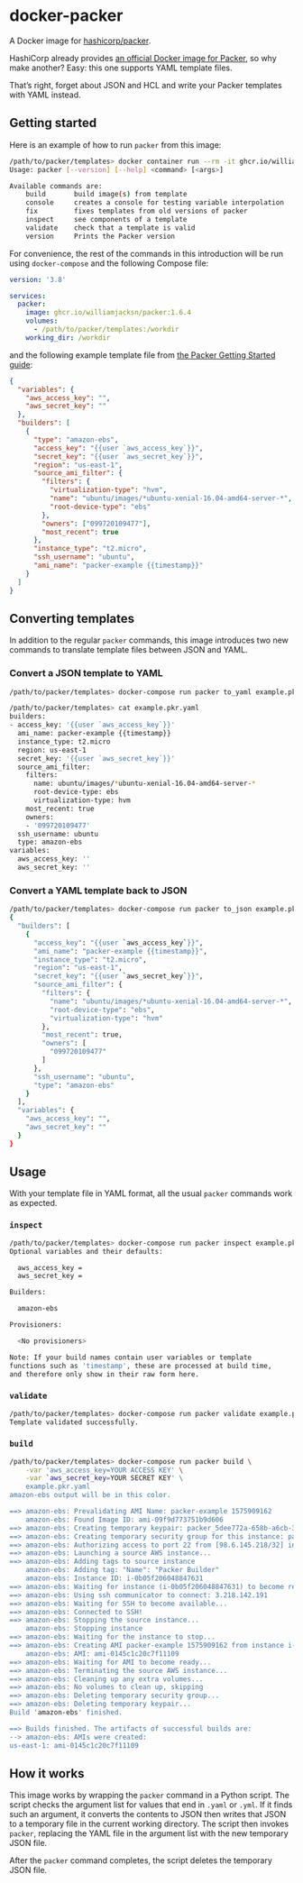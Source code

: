 # docker-packer

A Docker image for [hashicorp/packer][a].

[a]: https://github.com/hashicorp/packer

HashiCorp already provides [an official Docker image for Packer][b], so why make another? Easy: this one supports YAML
template files.

[b]: https://hub.docker.com/r/hashicorp/packer

That&#x02bc;s right, forget about JSON and HCL and write your Packer templates with YAML instead.

## Getting started

Here is an example of how to run `packer` from this image:

```sh
/path/to/packer/templates> docker container run --rm -it ghcr.io/williamjacksn/packer:1.6.4 --help
Usage: packer [--version] [--help] <command> [<args>]

Available commands are:
    build       build image(s) from template
    console     creates a console for testing variable interpolation
    fix         fixes templates from old versions of packer
    inspect     see components of a template
    validate    check that a template is valid
    version     Prints the Packer version
```

For convenience, the rest of the commands in this introduction will be run using `docker-compose` and the following
Compose file:

```yaml
version: '3.8'

services:
  packer:
    image: ghcr.io/williamjacksn/packer:1.6.4
    volumes:
      - /path/to/packer/templates:/workdir
    working_dir: /workdir
```

and the following example template file from [the Packer Getting Started guide][c]:

[c]: https://www.packer.io/intro/getting-started/build-image/#the-template

```json
{
  "variables": {
    "aws_access_key": "",
    "aws_secret_key": ""
  },
  "builders": [
    {
      "type": "amazon-ebs",
      "access_key": "{{user `aws_access_key`}}",
      "secret_key": "{{user `aws_secret_key`}}",
      "region": "us-east-1",
      "source_ami_filter": {
        "filters": {
          "virtualization-type": "hvm",
          "name": "ubuntu/images/*ubuntu-xenial-16.04-amd64-server-*",
          "root-device-type": "ebs"
        },
        "owners": ["099720109477"],
        "most_recent": true
      },
      "instance_type": "t2.micro",
      "ssh_username": "ubuntu",
      "ami_name": "packer-example {{timestamp}}"
    }
  ]
}
```

## Converting templates

In addition to the regular `packer` commands, this image introduces two new commands to translate template files between
JSON and YAML.

### Convert a JSON template to YAML

```sh
/path/to/packer/templates> docker-compose run packer to_yaml example.pkr.json > example.pkr.yaml

/path/to/packer/templates> cat example.pkr.yaml
builders:
- access_key: '{{user `aws_access_key`}}'
  ami_name: packer-example {{timestamp}}
  instance_type: t2.micro
  region: us-east-1
  secret_key: '{{user `aws_secret_key`}}'
  source_ami_filter:
    filters:
      name: ubuntu/images/*ubuntu-xenial-16.04-amd64-server-*
      root-device-type: ebs
      virtualization-type: hvm
    most_recent: true
    owners:
    - '099720109477'
  ssh_username: ubuntu
  type: amazon-ebs
variables:
  aws_access_key: ''
  aws_secret_key: ''
```

### Convert a YAML template back to JSON

```sh
/path/to/packer/templates> docker-compose run packer to_json example.pkr.yaml
{
  "builders": [
    {
      "access_key": "{{user `aws_access_key`}}",
      "ami_name": "packer-example {{timestamp}}",
      "instance_type": "t2.micro",
      "region": "us-east-1",
      "secret_key": "{{user `aws_secret_key`}}",
      "source_ami_filter": {
        "filters": {
          "name": "ubuntu/images/*ubuntu-xenial-16.04-amd64-server-*",
          "root-device-type": "ebs",
          "virtualization-type": "hvm"
        },
        "most_recent": true,
        "owners": [
          "099720109477"
        ]
      },
      "ssh_username": "ubuntu",
      "type": "amazon-ebs"
    }
  ],
  "variables": {
    "aws_access_key": "",
    "aws_secret_key": ""
  }
}
```

## Usage

With your template file in YAML format, all the usual `packer` commands work as expected.

### `inspect`

```sh
/path/to/packer/templates> docker-compose run packer inspect example.pkr.yaml
Optional variables and their defaults:

  aws_access_key =
  aws_secret_key =

Builders:

  amazon-ebs

Provisioners:

  <No provisioners>

Note: If your build names contain user variables or template
functions such as 'timestamp', these are processed at build time,
and therefore only show in their raw form here.
```

### `validate`

```sh
/path/to/packer/templates> docker-compose run packer validate example.pkr.yaml
Template validated successfully.
```

### `build`

```sh
/path/to/packer/templates> docker-compose run packer build \
    -var 'aws_access_key=YOUR ACCESS KEY' \
    -var `aws_secret_key=YOUR SECRET KEY' \
    example.pkr.yaml
amazon-ebs output will be in this color.

==> amazon-ebs: Prevalidating AMI Name: packer-example 1575909162
    amazon-ebs: Found Image ID: ami-09f9d773751b9d606
==> amazon-ebs: Creating temporary keypair: packer_5dee772a-658b-a6cb-3663-156e8b35516d
==> amazon-ebs: Creating temporary security group for this instance: packer_5dee772d-6d99-30c3-4e49-f74f7e048a5c
==> amazon-ebs: Authorizing access to port 22 from [98.6.145.218/32] in the temporary security groups...
==> amazon-ebs: Launching a source AWS instance...
==> amazon-ebs: Adding tags to source instance
    amazon-ebs: Adding tag: "Name": "Packer Builder"
    amazon-ebs: Instance ID: i-0b05f206048847631
==> amazon-ebs: Waiting for instance (i-0b05f206048847631) to become ready...
==> amazon-ebs: Using ssh communicator to connect: 3.218.142.191
==> amazon-ebs: Waiting for SSH to become available...
==> amazon-ebs: Connected to SSH!
==> amazon-ebs: Stopping the source instance...
    amazon-ebs: Stopping instance
==> amazon-ebs: Waiting for the instance to stop...
==> amazon-ebs: Creating AMI packer-example 1575909162 from instance i-0b05f206048847631
    amazon-ebs: AMI: ami-0145c1c20c7f11109
==> amazon-ebs: Waiting for AMI to become ready...
==> amazon-ebs: Terminating the source AWS instance...
==> amazon-ebs: Cleaning up any extra volumes...
==> amazon-ebs: No volumes to clean up, skipping
==> amazon-ebs: Deleting temporary security group...
==> amazon-ebs: Deleting temporary keypair...
Build 'amazon-ebs' finished.

==> Builds finished. The artifacts of successful builds are:
--> amazon-ebs: AMIs were created:
us-east-1: ami-0145c1c20c7f11109
```

## How it works

This image works by wrapping the `packer` command in a Python script. The script checks the argument list for values
that end in `.yaml` or `.yml`. If it finds such an argument, it converts the contents to JSON then writes that JSON to a
temporary file in the current working directory. The script then invokes `packer`, replacing the YAML file in the
argument list with the new temporary JSON file.

After the `packer` command completes, the script deletes the temporary JSON file.
